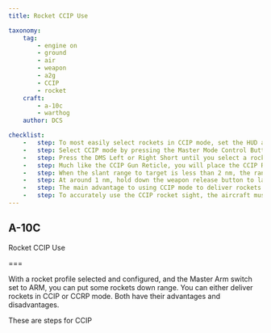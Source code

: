 ```yaml
---
title: Rocket CCIP Use 

taxonomy:
    tag:
        - engine on
        - ground
        - air
        - weapon
        - a2g
        - CCIP
        - rocket
    craft:
        - a-10c
        - warthog
    author: DCS

checklist:
    -   step: To most easily select rockets in CCIP mode, set the HUD as SOI and 
    -   step: Select CCIP mode by pressing the Master Mode Control Button until selected.  The current mode is displayed in the center of the HUD.  
    -   step: Press the DMS Left or Right Short until you select a rocket profile.  The profile name is both listed on the DSMS Status page and in the bottom left corner of the HUD.  
    -   step: Much like the CCIP Gun Reticle, you will place the CCIP Rocket Reticle over the target by maneuvering the aircraft. When greater than 2 nm slant range, the range to target will be displayed below the reticle as a numeric. On the left side of the HUD, the projected flight time of the rocket if fired now is displayed. 
    -   step: When the slant range to target is less than 2 nm, the range numeric under the CCIP reticle is removed and the analog range bar within the reticle starts to unwind. 
    -   step: At around 1 nm, hold down the weapon release button to launch rockets. 
    -   step: The main advantage to using CCIP mode to deliver rockets is that it is more accurate than CCRP mode.  The disadvantage is that it generally requires you to get closer to the target and keep your nose on it. 
    -   step: To accurately use the CCIP rocket sight, the aircraft must know the elevation of the aim point. This is most often done by selecting DTS elevation. This is done by first pressing the DATA rocker on the UFC and then the SEL rocker until DTS is displayed on the third line of the HUD data block. If DTS is not selected, the elevation will be based on the steerpoint. If based on steerpoint and the steerpoint is at a higher elevation than where the CCIP sight is pointed, you will get a CCIP INVALID error. 
---
```


## A-10C 
Rocket CCIP Use 

===

With a rocket profile selected and configured, and the Master Arm switch set to ARM, you can put some rockets down range. You can either deliver rockets in CCIP or CCRP mode.  Both have their advantages and disadvantages. 

These are steps for CCIP
